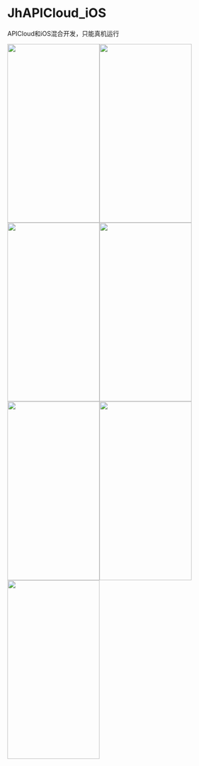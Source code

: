 # JhAPICloud_iOS

APICloud和iOS混合开发，只能真机运行


<img src="https://gitee.com/iotjh/Picture/raw/master/APICloudScreenShot/xiala.gif" width="208" height="404"><img src="https://gitee.com/iotjh/Picture/raw/master/APICloudScreenShot/topPage.png" width="208" height="404"><img src="https://gitee.com/iotjh/Picture/raw/master/APICloudScreenShot/top_page_xiala.gif" width="208" height="404"><img src="https://gitee.com/iotjh/Picture/raw/master/APICloudScreenShot/gridView.png" width="208" height="404"><img src="https://gitee.com/iotjh/Picture/raw/master/APICloudScreenShot/xingxing.png" width="208" height="404"><img src="https://gitee.com/iotjh/Picture/raw/master/APICloudScreenShot/EChart.gif" width="208" height="404"><img src="https://gitee.com/iotjh/Picture/raw/master/APICloudScreenShot/cehua.gif" width="208" height="404">
